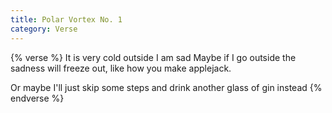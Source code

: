 ```yaml
---
title: Polar Vortex No. 1
category: Verse
---
```

{% verse %}
It is very cold outside
I am sad
Maybe if I go outside the sadness will freeze out,
like how you make applejack.

Or maybe I'll just skip some steps
and drink another glass of gin instead
{% endverse %}
